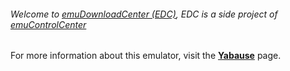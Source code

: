 ###### Welcome to [emuDownloadCenter (EDC)](https://github.com/PhoenixInteractiveNL/emuDownloadCenter/wiki/), EDC is a side project of [emuControlCenter](https://github.com/PhoenixInteractiveNL/emuControlCenter/wiki/)

For more information about this emulator, visit the [**Yabause**](https://github.com/PhoenixInteractiveNL/emuDownloadCenter/wiki/Emulator-yabause#menu) page.
